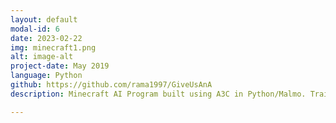 ```yaml
---
layout: default
modal-id: 6
date: 2023-02-22
img: minecraft1.png
alt: image-alt
project-date: May 2019
language: Python
github: https://github.com/rama1997/GiveUsAnA
description: Minecraft AI Program built using A3C in Python/Malmo. Trains AI agent to learn the optimal way to fight enemies in a custom arena, taking into account terrains and obstacles for pathfinding

---
```

